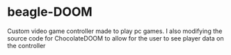# beagle-DOOM
Custom video game controller made to play pc games. I also modifying the source code for ChocolateDOOM to allow for the user to see player data on the controller
